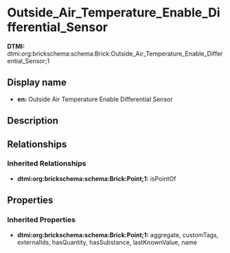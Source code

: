 # Outside_Air_Temperature_Enable_Differential_Sensor
**DTMI:** dtmi:org:brickschema:schema:Brick:Outside_Air_Temperature_Enable_Differential_Sensor;1
## Display name
- **en:** Outside Air Temperature Enable Differential Sensor
## Description
## Relationships
### Inherited Relationships
* **dtmi:org:brickschema:schema:Brick:Point;1:** isPointOf
## Properties
### Inherited Properties
* **dtmi:org:brickschema:schema:Brick:Point;1:** aggregate, customTags, externalIds, hasQuantity, hasSubstance, lastKnownValue, name
